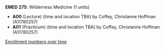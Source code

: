**EMED 275**: Wilderness Medicine (1 units)

- **A00** (Lecture) (time and location TBA) by Coffey, Christanne Hoffman (A11780257)
- **A01** (Practicum) (time and location TBA) by Coffey, Christanne Hoffman (A11780257)

[Enrollment numbers over time](./EMED275.tsv)
